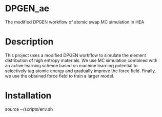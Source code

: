# DPGEN_ae
The modified DPGEN workflow of atomic swap MC simulation in HEA

# Description

This project uses a modified DPGEN workflow to simulate the element distribution of high entropy materials. We use MC simulation combined with an active learning scheme based on machine learning potential to selectively tag atomic energy and gradually improve the force field. Finally, we use the obtained force field to train a larger model.

# Installation


source ~/scripts/env.sh

